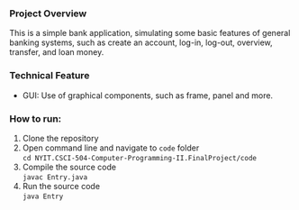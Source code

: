 ### Project Overview
This is a simple bank application, simulating some basic features of general banking systems, such as create an account, log-in, log-out, overview, transfer, and loan money.

### Technical Feature
- GUI: Use of graphical components, such as frame, panel and more.  

### How to run:
1. Clone the repository  
2. Open command line and navigate to `code` folder  
   `cd NYIT.CSCI-504-Computer-Programming-II.FinalProject/code`  
5. Compile the source code  
   `javac Entry.java`  
6. Run the source code  
   `java Entry`  
